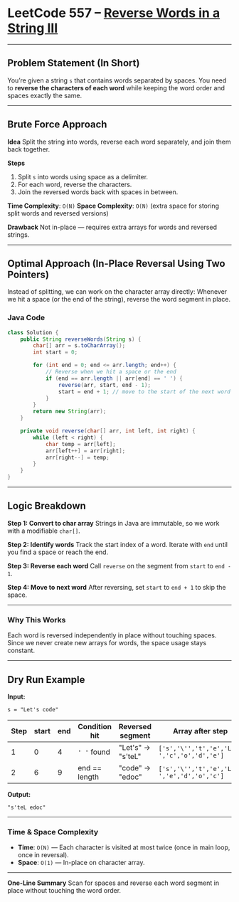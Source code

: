 
# LeetCode 557 – [Reverse Words in a String III](https://leetcode.com/problems/reverse-words-in-a-string-iii/)

---

## Problem Statement (In Short)

You’re given a string `s` that contains words separated by spaces.
You need to **reverse the characters of each word** while keeping the word order and spaces exactly the same.

---

## Brute Force Approach

**Idea**
Split the string into words, reverse each word separately, and join them back together.

**Steps**

1. Split `s` into words using space as a delimiter.
2. For each word, reverse the characters.
3. Join the reversed words back with spaces in between.

**Time Complexity**: `O(N)`
**Space Complexity**: `O(N)` (extra space for storing split words and reversed versions)

**Drawback**
Not in-place — requires extra arrays for words and reversed strings.

---

## Optimal Approach (In-Place Reversal Using Two Pointers)

Instead of splitting, we can work on the character array directly:
Whenever we hit a space (or the end of the string), reverse the word segment in place.

### Java Code

```java
class Solution {
    public String reverseWords(String s) {
        char[] arr = s.toCharArray();
        int start = 0;

        for (int end = 0; end <= arr.length; end++) {
            // Reverse when we hit a space or the end
            if (end == arr.length || arr[end] == ' ') {
                reverse(arr, start, end - 1);
                start = end + 1; // move to the start of the next word
            }
        }
        return new String(arr);
    }

    private void reverse(char[] arr, int left, int right) {
        while (left < right) {
            char temp = arr[left];
            arr[left++] = arr[right];
            arr[right--] = temp;
        }
    }
}
```

---

## Logic Breakdown

**Step 1: Convert to char array**
Strings in Java are immutable, so we work with a modifiable `char[]`.

**Step 2: Identify words**
Track the start index of a word. Iterate with `end` until you find a space or reach the end.

**Step 3: Reverse each word**
Call `reverse` on the segment from `start` to `end - 1`.

**Step 4: Move to next word**
After reversing, set `start` to `end + 1` to skip the space.

---

### Why This Works

Each word is reversed independently in place without touching spaces.
Since we never create new arrays for words, the space usage stays constant.

---

## Dry Run Example

**Input:**

```
s = "Let's code"
```

| Step | start | end | Condition hit | Reversed segment  | Array after step                             |
| ---- | ----- | --- | ------------- | ----------------- | -------------------------------------------- |
| 1    | 0     | 4   | `' '` found   | "Let's" → "s'teL" | `['s','\'','t','e','L',' ','c','o','d','e']` |
| 2    | 6     | 9   | end == length | "code" → "edoc"   | `['s','\'','t','e','L',' ','e','d','o','c']` |

**Output:**

```
"s'teL edoc"
```

---

### Time & Space Complexity

* **Time**: `O(N)` — Each character is visited at most twice (once in main loop, once in reversal).
* **Space**: `O(1)` — In-place on character array.

---

**One-Line Summary**
Scan for spaces and reverse each word segment in place without touching the word order.
